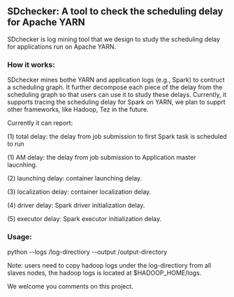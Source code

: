 ## SDchecker: A tool to check the scheduling delay for Apache YARN
SDchecker is log mining tool that we design to study the scheduling delay for applications run on Apache YARN. 


### How it works:
SDchecker mines bothe YARN and application logs (e.g., Spark) to contruct a scheduling graph. It further 
decompose each piece of the delay from the scheduling graph so that users can use it to study these delays. 
Currently, it supports tracing the scheduling delay for Spark on YARN, we plan to supprt other frameworks, like 
Hadoop, Tez in the future.

Currently it can report:

(1) total delay: the delay from job submission to first Spark task is scheduled to run

(1) AM delay: the delay from job submission to Application master laucnhing.

(2) launching delay: container launching delay.

(3) localization delay: container localization delay.

(4) driver delay: Spark driver initialization delay.

(5) executor delay: Spark executor initialization delay.  


### Usage:

python --logs /log-directiory  --output /output-directory

Note: users need to copy hadoop logs under the log-directiory from all slaves nodes, the hadoop logs is located at $HADOOP\_HOME/logs.

We welcome you comments on this project.
